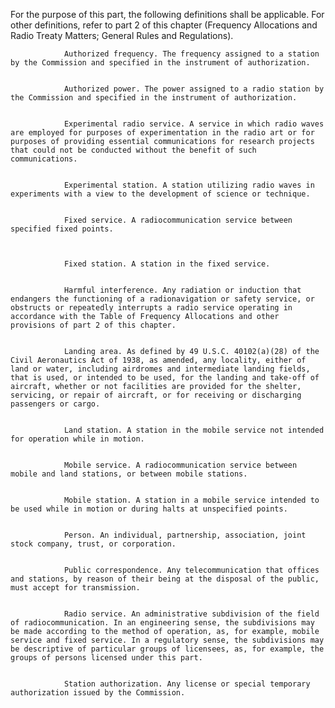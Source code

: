 For the purpose of this part, the following definitions shall be applicable. For other definitions, refer to part 2 of this chapter (Frequency Allocations and Radio Treaty Matters; General Rules and Regulations).


                Authorized frequency. The frequency assigned to a station by the Commission and specified in the instrument of authorization.


                Authorized power. The power assigned to a radio station by the Commission and specified in the instrument of authorization.


                Experimental radio service. A service in which radio waves are employed for purposes of experimentation in the radio art or for purposes of providing essential communications for research projects that could not be conducted without the benefit of such communications.


                Experimental station. A station utilizing radio waves in experiments with a view to the development of science or technique.


                Fixed service. A radiocommunication service between specified fixed points.
              


                Fixed station. A station in the fixed service.


                Harmful interference. Any radiation or induction that endangers the functioning of a radionavigation or safety service, or obstructs or repeatedly interrupts a radio service operating in accordance with the Table of Frequency Allocations and other provisions of part 2 of this chapter.


                Landing area. As defined by 49 U.S.C. 40102(a)(28) of the Civil Aeronautics Act of 1938, as amended, any locality, either of land or water, including airdromes and intermediate landing fields, that is used, or intended to be used, for the landing and take-off of aircraft, whether or not facilities are provided for the shelter, servicing, or repair of aircraft, or for receiving or discharging passengers or cargo.


                Land station. A station in the mobile service not intended for operation while in motion.


                Mobile service. A radiocommunication service between mobile and land stations, or between mobile stations.


                Mobile station. A station in a mobile service intended to be used while in motion or during halts at unspecified points.


                Person. An individual, partnership, association, joint stock company, trust, or corporation.


                Public correspondence. Any telecommunication that offices and stations, by reason of their being at the disposal of the public, must accept for transmission.


                Radio service. An administrative subdivision of the field of radiocommunication. In an engineering sense, the subdivisions may be made according to the method of operation, as, for example, mobile service and fixed service. In a regulatory sense, the subdivisions may be descriptive of particular groups of licensees, as, for example, the groups of persons licensed under this part.


                Station authorization. Any license or special temporary authorization issued by the Commission.

